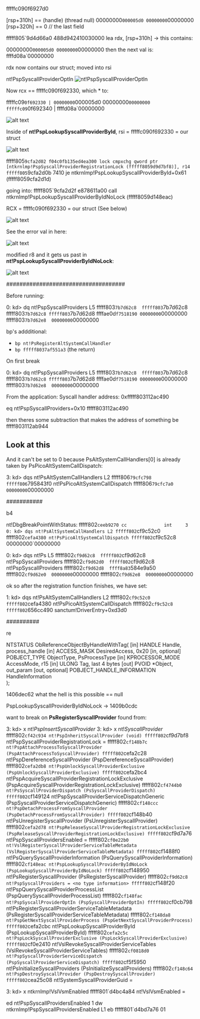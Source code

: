 fffffc090f6927d0

[rsp+310h] == (handle) (thread null) 00000000`000005d0 00000000`00000000  
[rsp+320h] == 0    // the last field




fffff805`9d4d66a0 488d942410030000   lea     rdx, [rsp+310h] -> this contains:

00000000`000005d0 00000000`00000000               then the next val is: ffffd08a`00000000


rdx now contains our struct; moved into rsi

nt!PspSyscallProviderOptIn
![nt!PspSyscallProviderOptIn](image.png)

Now rcx == fffffc090f692330, which * to:

fffffc09`0f692330 | 00000000`000005d0 00000000`00000000
fffffc09`0f692340 | ffffd08a`00000000

![alt text](image-1.png)

Inside of **nt!PspLookupSyscallProviderById**, rsi = fffffc090f692330 = our struct

![alt text](image-2.png)

fffff805`9cfa2d02 f04c0fb135ed4ea300 lock cmpxchg qword ptr [ntkrnlmp!PspSyscallProviderRegistrationLock (fffff8059d9d7bf8)], r14
fffff805`9cfa2d0b 7410               je      ntkrnlmp!PspLookupSyscallProviderById+0x61 (fffff8059cfa2d1d)

going into: 
fffff805`9cfa2d2f e878611a00         call    ntkrnlmp!PspLookupSyscallProviderByIdNoLock (fffff8059d148eac)

RCX = fffffc090f692330 = our struct (See below)

![alt text](image-3.png)

See the error val in here:

![alt text](image-4.png)

modified r8 and it gets us past in **nt!PspLookupSyscallProviderByIdNoLock**:

![alt text](image-5.png)

####################################

Before running:

0: kd> dq nt!PspSyscallProviders L5
fffff803`7b7d62c8  fffff803`7b7d62c8 fffff803`7b7d62c8
fffff803`7b7d62d8  ffffae0d`f7518190 00000000`00000000
fffff803`7b7d62e8  00000000`00000000


bp's addditional: 

- `bp nt!PsRegisterAltSystemCallHandler`
- `bp fffff8037af551a3` (the return)

On first break

0: kd> dq nt!PspSyscallProviders L5
fffff803`7b7d62c8  fffff803`7b7d62c8 fffff803`7b7d62c8
fffff803`7b7d62d8  ffffae0d`f7518190 00000000`00000000
fffff803`7b7d62e8  00000000`00000000

From the application: Syscall handler address: 0xfffff803112ac490

eq nt!PspSyscallProviders+0x10 fffff803112ac490

then theres some subtraction that makes the address of something be fffff803112ab944


## Look at this 

 And it can't be set to 0 because PsAltSystemCallHandlers[0] is already taken by PsPicoAltSystemCallDispatch:

3: kd> dqs nt!PsAltSystemCallHandlers L2
    fffff806`79cfc798  fffff806`795843f0 nt!PsPicoAltSystemCallDispatch
    fffff806`79cfc7a0  00000000`00000000

###########

b4 

nt!DbgBreakPointWithStatus:
fffff802`ceeb9270 cc              int     3
0: kd> dqs nt!PsAltSystemCallHandlers L2
fffff802`cf9c52c0  fffff802`cefa4380 nt!PsPicoAltSystemCallDispatch
fffff802`cf9c52c8  00000000`00000000

0: kd> dqs nt!Ps L5
fffff802`cf9d62c8  fffff802`cf9d62c8 nt!PspSyscallProviders
fffff802`cf9d62d0  fffff802`cf9d62c8 nt!PspSyscallProviders
fffff802`cf9d62d8  ffff8a83`584e9a50
fffff802`cf9d62e0  00000000`00000000
fffff802`cf9d62e8  00000000`00000000



ok so after the registration function finishes, we have set:

1: kd> dqs nt!PsAltSystemCallHandlers L2
fffff802`cf9c52c0  fffff802`cefa4380 nt!PsPicoAltSystemCallDispatch
fffff802`cf9c52c8  fffff802`656cc490 sanctum!DriverEntry+0xd3d0



##########

re

NTSTATUS ObReferenceObjectByHandleWithTag(
  [in]            HANDLE                     Handle,                    process_handle
  [in]            ACCESS_MASK                DesiredAccess,             0x20
  [in, optional]  POBJECT_TYPE               ObjectType,                PsProcessType
  [in]            KPROCESSOR_MODE            AccessMode,                r15
  [in]            ULONG                      Tag,                       last 4 bytes
  [out]           PVOID                      *Object,                   out_param
  [out, optional] POBJECT_HANDLE_INFORMATION HandleInformation          
);

1406dec62
what the hell is this possible == null

PspLookupSyscallProviderByIdNoLock -> 1409b0cdc

want to break on **PsRegisterSyscallProvider** found from:

3: kd> x nt!*PspInsertSyscallProvider*
3: kd> x nt!*SyscallProvider*
fffff802`cf42c934 nt!PspInheritSyscallProvider (void)
fffff802`cf9d7bf8 nt!PspSyscallProviderRegistrationLock = <no type information>
fffff802`cf148b7c nt!PspAttachProcessToSyscallProvider (PspAttachProcessToSyscallProvider)
fffff802`cefa2c28 nt!PspDereferenceSyscallProvider (PspDereferenceSyscallProvider)
fffff802`cefa2db8 nt!PspUnlockSyscallProviderExclusive (PspUnlockSyscallProviderExclusive)
fffff802`cefa2bc4 nt!PspAcquireSyscallProviderRegistrationLockExclusive (PspAcquireSyscallProviderRegistrationLockExclusive)
fffff802`cf4744b0 nt!PsSyscallProviderDispatch (PsSyscallProviderDispatch)
fffff802`cf149124 nt!PspSyscallProviderServiceDispatchGeneric (PspSyscallProviderServiceDispatchGeneric)
fffff802`cf148ccc nt!PspDetachProcessFromSyscallProvider (PspDetachProcessFromSyscallProvider)
fffff802`cf148b40 nt!PsUnregisterSyscallProvider (PsUnregisterSyscallProvider)
fffff802`cefa2d78 nt!PspReleaseSyscallProviderRegistrationLockExclusive (PspReleaseSyscallProviderRegistrationLockExclusive)
fffff802`cf9d7a76 nt!PspSyscallProvidersEnabled = <no type information>
fffff802`cf0e22b0 nt!VslRegisterSyscallProviderServiceTableMetadata (VslRegisterSyscallProviderServiceTableMetadata)
fffff802`cf1488f0 nt!PsQuerySyscallProviderInformation (PsQuerySyscallProviderInformation)
fffff802`cf148eac nt!PspLookupSyscallProviderByIdNoLock (PspLookupSyscallProviderByIdNoLock)
fffff802`cf148950 nt!PsRegisterSyscallProvider (PsRegisterSyscallProvider)
fffff802`cf9d62c8 nt!PspSyscallProviders = <no type information>
fffff802`cf148f20 nt!PspQuerySyscallProviderProcessList (PspQuerySyscallProviderProcessList)
fffff802`cf148fac nt!PspSyscallProviderOptIn (PspSyscallProviderOptIn)
fffff802`cf0cb798 nt!PsRegisterSyscallProviderServiceTableMetadata (PsRegisterSyscallProviderServiceTableMetadata)
fffff802`cf148da8 nt!PspGetNextSyscallProviderProcess (PspGetNextSyscallProviderProcess)
fffff802`cefa2cbc nt!PspLookupSyscallProviderById (PspLookupSyscallProviderById)
fffff802`cefa2c5c nt!PspLockSyscallProviderExclusive (PspLockSyscallProviderExclusive)
fffff802`cf0e2410 nt!VslRevokeSyscallProviderServiceTables (VslRevokeSyscallProviderServiceTables)
fffff802`cf0818d0 nt!PspSyscallProviderServiceDispatch (PspSyscallProviderServiceDispatch)
fffff802`cf5f5950 nt!PsInitializeSyscallProviders (PsInitializeSyscallProviders)
fffff802`cf148c64 nt!PspDestroySyscallProvider (PspDestroySyscallProvider)
fffff802`cea25c08 nt!SystemSyscallProviderGuid = <no type information>







3: kd> x ntkrnlmp!VslVsmEnabled
fffff801`d4bc4a84 nt!VslVsmEnabled = <no type information>


ed nt!PspSyscallProvidersEnabled 1
dw ntkrnlmp!PspSyscallProvidersEnabled L1
eb fffff801`d4bd7a76 01